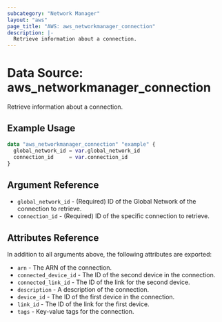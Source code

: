 ```yaml
---
subcategory: "Network Manager"
layout: "aws"
page_title: "AWS: aws_networkmanager_connection"
description: |-
  Retrieve information about a connection.
---
```


# Data Source:  aws_networkmanager_connection

Retrieve information about a connection.

## Example Usage

```terraform
data "aws_networkmanager_connection" "example" {
  global_network_id = var.global_network_id
  connection_id     = var.connection_id
}
```

## Argument Reference

* `global_network_id` - (Required) ID of the Global Network of the connection to retrieve.
* `connection_id` - (Required) ID of the specific connection to retrieve.

## Attributes Reference

In addition to all arguments above, the following attributes are exported:

* `arn` - The ARN of the connection.
* `connected_device_id` - The ID of the second device in the connection.
* `connected_link_id` - The ID of the link for the second device.
* `description` - A description of the connection.
* `device_id` - The ID of the first device in the connection.
* `link_id` - The ID of the link for the first device.
* `tags` - Key-value tags for the connection.
